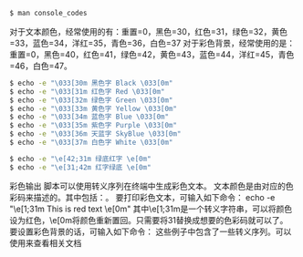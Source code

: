 ```bash
$ man console_codes
```


对于文本颜色，经常使用的有：重置=0，黑色=30，红色=31，绿色=32，黄色=33，蓝色=34，洋红=35，青色=36，白色=37
对于彩色背景，经常使用的是：重置=0，黑色=40，红色=41，绿色=42，黄色=43，蓝色=44，洋红=45，青色=46，白色=47。


```bash
$ echo -e "\033[30m 黑色字 Black \033[0m"
$ echo -e "\033[31m 红色字 Red \033[0m"
$ echo -e "\033[32m 绿色字 Green \033[0m"
$ echo -e "\033[33m 黄色字 Yellow \033[0m"
$ echo -e "\033[34m 蓝色字 Blue \033[0m"
$ echo -e "\033[35m 紫色字 Purple \033[0m"
$ echo -e "\033[36m 天蓝字 SkyBlue \033[0m"
$ echo -e "\033[37m 白色字 White \033[0m"

$ echo -e "\e[42;31m 绿底红字 \e[0m"
$ echo -e "\e[31;42m 红字绿底 \e[0m"
```


彩色输出
脚本可以使用转义序列在终端中生成彩色文本。
文本颜色是由对应的色彩码来描述的。其中包括：。
要打印彩色文本，可输入如下命令：
echo -e "\e[1;31m This is red text \e[0m"
其中\e[1;31m是一个转义字符串，可以将颜色设为红色，\e[0m将颜色重新置回。只需要将31替换成想要的色彩码就可以了。
要设置彩色背景的话，可输入如下命令：
这些例子中包含了一些转义序列。可以使用来查看相关文档
